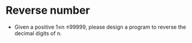 # Reverse number
* Given a positive 1≤n ≤99999, please design a program to reverse the decimal digits of n.
